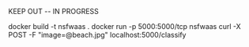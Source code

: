KEEP OUT -- IN PROGRESS

docker build -t nsfwaas .
docker run  -p 5000:5000/tcp nsfwaas
curl -X POST -F "image=@beach.jpg" localhost:5000/classify



